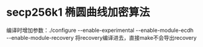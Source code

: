 # secp256k1 椭圆曲线加密算法 #

编译时增加参数：./configure --enable-experimental --enable-module-ecdh --enable-module-recovery
将recovery编译进去，直接make不会导出recovery

